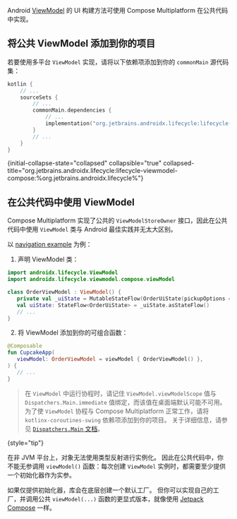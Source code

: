 [//]: # (title: 公共 ViewModel)

Android [ViewModel](https://developer.android.com/topic/libraries/architecture/viewmodel) 的 UI 构建方法可使用 Compose Multiplatform 在公共代码中实现。

## 将公共 ViewModel 添加到你的项目

若要使用多平台 `ViewModel` 实现，请将以下依赖项添加到你的 `commonMain` 源代码集：

```kotlin
kotlin {
    // ...
    sourceSets {
        // ...
        commonMain.dependencies {
            // ...
            implementation("org.jetbrains.androidx.lifecycle:lifecycle-viewmodel-compose:%org.jetbrains.androidx.lifecycle%")
        }
        // ...
    }
}
```
{initial-collapse-state="collapsed" collapsible="true" collapsed-title="org.jetbrains.androidx.lifecycle:lifecycle-viewmodel-compose:%org.jetbrains.androidx.lifecycle%"}

## 在公共代码中使用 ViewModel

Compose Multiplatform 实现了公共的 `ViewModelStoreOwner` 接口，因此在公共代码中使用 `ViewModel` 类与 Android 最佳实践并无太大区别。

以 [navigation example](https://github.com/JetBrains/compose-multiplatform/tree/0e38f58b42d23ff6d0ad30b119d34fa1cd6ccedb/examples/nav_cupcake) 为例：

1. 声明 ViewModel 类：

```kotlin
import androidx.lifecycle.ViewModel
import androidx.lifecycle.viewmodel.compose.viewModel

class OrderViewModel : ViewModel() {
   private val _uiState = MutableStateFlow(OrderUiState(pickupOptions = pickupOptions()))
   val uiState: StateFlow<OrderUiState> = _uiState.asStateFlow()
   // ...
}
```

2. 将 ViewModel 添加到你的可组合函数：

```kotlin
@Composable
fun CupcakeApp(
   viewModel: OrderViewModel = viewModel { OrderViewModel() },
) {
   // ...
}
```

> 在 `ViewModel` 中运行协程时，请记住 `ViewModel.viewModelScope` 值与 `Dispatchers.Main.immediate` 值绑定，而该值在桌面端默认可能不可用。
> 为了使 `ViewModel` 协程与 Compose Multiplatform 正常工作，请将 `kotlinx-coroutines-swing` 依赖项添加到你的项目。
> 关于详细信息，请参见 [`Dispatchers.Main` 文档](https://kotlinlang.org/api/kotlinx.coroutines/kotlinx-coroutines-core/kotlinx.coroutines/-dispatchers/-main.html)。
> 
{style="tip"}

在非 JVM 平台上，对象无法使用类型反射进行实例化。
因此在公共代码中，你不能无参调用 `viewModel()` 函数：每次创建 `ViewModel` 实例时，都需要至少提供一个初始化器作为实参。

如果仅提供初始化器，库会在底层创建一个默认工厂。
但你可以实现自己的工厂，并调用公共 `viewModel(...)` 函数的更显式版本，就像使用 [Jetpack Compose](https://developer.android.com/topic/libraries/architecture/viewmodel#jetpack-compose) 一样。
